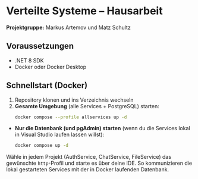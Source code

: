 # Verteilte Systeme – Hausarbeit

**Projektgruppe:** Markus Artemov und Matz Schultz

## Voraussetzungen

- .NET 8 SDK
- Docker oder Docker Desktop

## Schnellstart (Docker)

1. Repository klonen und ins Verzeichnis wechseln
2. **Gesamte Umgebung** (alle Services + PostgreSQL) starten:
   ```bash
   docker compose --profile allservices up -d
   ```

- **Nur die Datenbank (und pgAdmin) starten** (wenn du die Services lokal in Visual Studio laufen lassen willst):
  ```bash
  docker compose up -d
  ```

Wähle in jedem Projekt (AuthService, ChatService, FileService) das gewünschte `http`-Profil und starte es über deine IDE. So kommunizieren die lokal gestarteten Services mit der in Docker laufenden Datenbank.
